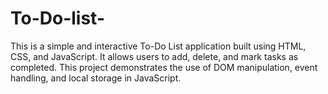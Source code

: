 # To-Do-list-
This is a simple and interactive To-Do List application built using HTML, CSS, and JavaScript. It allows users to add, delete, and mark tasks as completed. This project demonstrates the use of DOM manipulation, event handling, and local storage in JavaScript.

